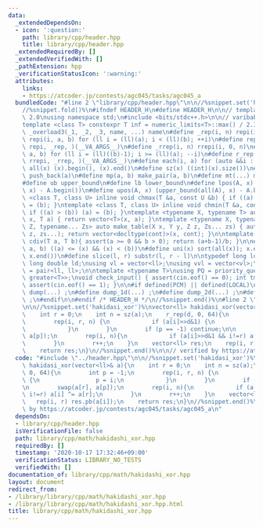```yaml
---
data:
  _extendedDependsOn:
  - icon: ':question:'
    path: library/cpp/header.hpp
    title: library/cpp/header.hpp
  _extendedRequiredBy: []
  _extendedVerifiedWith: []
  _pathExtension: hpp
  _verificationStatusIcon: ':warning:'
  attributes:
    links:
    - https://atcoder.jp/contests/agc045/tasks/agc045_a
  bundledCode: "#line 2 \"library/cpp/header.hpp\"\n\n//%snippet.set('header')%\n\
    //%snippet.fold()%\n#ifndef HEADER_H\n#define HEADER_H\n\n// template version\
    \ 2.0\nusing namespace std;\n#include <bits/stdc++.h>\n\n// varibable settings\n\
    template <class T> constexpr T inf = numeric_limits<T>::max() / 2.1;\n\n#define\
    \ _overload3(_1, _2, _3, name, ...) name\n#define _rep(i, n) repi(i, 0, n)\n#define\
    \ repi(i, a, b) for (ll i = (ll)(a); i < (ll)(b); ++i)\n#define rep(...) _overload3(__VA_ARGS__,\
    \ repi, _rep, )(__VA_ARGS__)\n#define _rrep(i, n) rrepi(i, 0, n)\n#define rrepi(i,\
    \ a, b) for (ll i = (ll)((b)-1); i >= (ll)(a); --i)\n#define r_rep(...) _overload3(__VA_ARGS__,\
    \ rrepi, _rrep, )(__VA_ARGS__)\n#define each(i, a) for (auto &&i : a)\n#define\
    \ all(x) (x).begin(), (x).end()\n#define sz(x) ((int)(x).size())\n#define pb(a)\
    \ push_back(a)\n#define mp(a, b) make_pair(a, b)\n#define mt(...) make_tuple(__VA_ARGS__)\n\
    #define ub upper_bound\n#define lb lower_bound\n#define lpos(A, x) (lower_bound(all(A),\
    \ x) - A.begin())\n#define upos(A, x) (upper_bound(all(A), x) - A.begin())\ntemplate\
    \ <class T, class U> inline void chmax(T &a, const U &b) { if ((a) < (b)) (a)\
    \ = (b); }\ntemplate <class T, class U> inline void chmin(T &a, const U &b) {\
    \ if ((a) > (b)) (a) = (b); }\ntemplate <typename X, typename T> auto make_table(X\
    \ x, T a) { return vector<T>(x, a); }\ntemplate <typename X, typename Y, typename\
    \ Z, typename... Zs> auto make_table(X x, Y y, Z z, Zs... zs) { auto cont = make_table(y,\
    \ z, zs...); return vector<decltype(cont)>(x, cont); }\n\ntemplate <class T> T\
    \ cdiv(T a, T b){ assert(a >= 0 && b > 0); return (a+b-1)/b; }\n\n#define is_in(x,\
    \ a, b) ((a) <= (x) && (x) < (b))\n#define uni(x) sort(all(x)); x.erase(unique(all(x)),\
    \ x.end())\n#define slice(l, r) substr(l, r - l)\n\ntypedef long long ll;\ntypedef\
    \ long double ld;\nusing vl = vector<ll>;\nusing vvl = vector<vl>;\nusing pll\
    \ = pair<ll, ll>;\n\ntemplate <typename T>\nusing PQ = priority_queue<T, vector<T>,\
    \ greater<T>>;\nvoid check_input() { assert(cin.eof() == 0); int tmp; cin >> tmp;\
    \ assert(cin.eof() == 1); }\n\n#if defined(PCM) || defined(LOCAL)\n#else\n#define\
    \ dump(...) ;\n#define dump_1d(...) ;\n#define dump_2d(...) ;\n#define cerrendl\
    \ ;\n#endif\n\n#endif /* HEADER_H */\n//%snippet.end()%\n#line 2 \"library/cpp/math/hakidashi_xor.hpp\"\
    \n\n//%snippet.set('hakidasi_xor')%\nvector<ll> hakidasi_xor(vector<ll>& a){\n\
    \    int r = 0;\n    int n = sz(a);\n    r_rep(d, 0, 64){\n        int p = -1;\n\
    \        rep(i, r, n) {\n            if (a[i]>>d&1) {\n                p = i;\n\
    \            }\n        }\n        if (p == -1) continue;\n\n        swap(a[r],\
    \ a[p]);\n        rep(i, n){\n            if (a[i]>>d&1 && i!=r) a[i] ^= a[r];\n\
    \        }\n        r++;\n    }\n    vector<ll> res;\n    rep(i, r) res.pb(a[i]);\n\
    \    return res;\n}\n//%snippet.end()%\n\n// verified by https://atcoder.jp/contests/agc045/tasks/agc045_a\n"
  code: "#include \"../header.hpp\"\n\n//%snippet.set('hakidasi_xor')%\nvector<ll>\
    \ hakidasi_xor(vector<ll>& a){\n    int r = 0;\n    int n = sz(a);\n    r_rep(d,\
    \ 0, 64){\n        int p = -1;\n        rep(i, r, n) {\n            if (a[i]>>d&1)\
    \ {\n                p = i;\n            }\n        }\n        if (p == -1) continue;\n\
    \n        swap(a[r], a[p]);\n        rep(i, n){\n            if (a[i]>>d&1 &&\
    \ i!=r) a[i] ^= a[r];\n        }\n        r++;\n    }\n    vector<ll> res;\n \
    \   rep(i, r) res.pb(a[i]);\n    return res;\n}\n//%snippet.end()%\n\n// verified\
    \ by https://atcoder.jp/contests/agc045/tasks/agc045_a\n"
  dependsOn:
  - library/cpp/header.hpp
  isVerificationFile: false
  path: library/cpp/math/hakidashi_xor.hpp
  requiredBy: []
  timestamp: '2020-10-17 17:32:46+09:00'
  verificationStatus: LIBRARY_NO_TESTS
  verifiedWith: []
documentation_of: library/cpp/math/hakidashi_xor.hpp
layout: document
redirect_from:
- /library/library/cpp/math/hakidashi_xor.hpp
- /library/library/cpp/math/hakidashi_xor.hpp.html
title: library/cpp/math/hakidashi_xor.hpp
---
```

